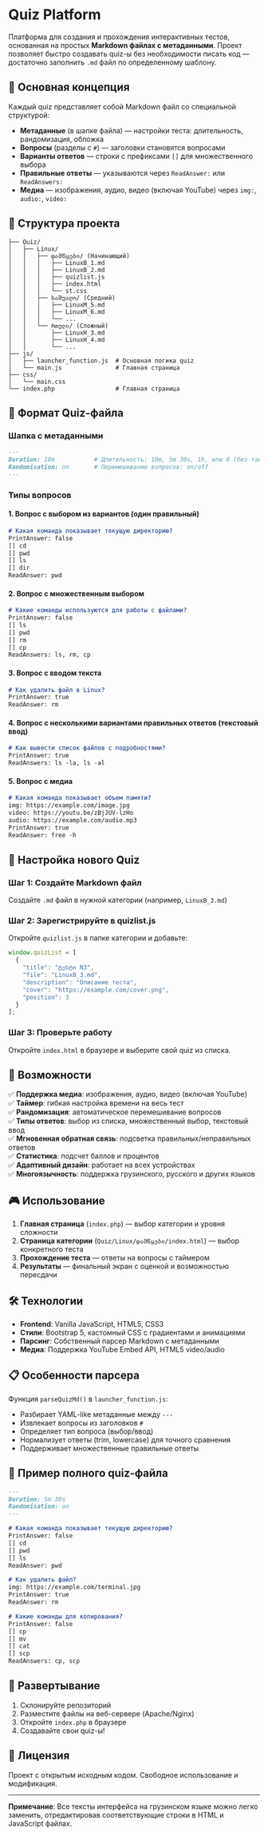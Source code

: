 # Quiz Platform

Платформа для создания и прохождения интерактивных тестов, основанная на простых **Markdown файлах с метаданными**. Проект позволяет быстро создавать quiz-ы без необходимости писать код — достаточно заполнить `.md` файл по определенному шаблону.

## 🎯 Основная концепция

Каждый quiz представляет собой Markdown файл со специальной структурой:
- **Метаданные** (в шапке файла) — настройки теста: длительность, рандомизация, обложка
- **Вопросы** (разделы с `#`) — заголовки становятся вопросами
- **Варианты ответов** — строки с префиксами `[]` для множественного выбора
- **Правильные ответы** — указываются через `ReadAnswer:` или `ReadAnswers:`
- **Медиа** — изображения, аудио, видео (включая YouTube) через `img:`, `audio:`, `video:`

## 📁 Структура проекта

```
├── Quiz/
│   ├── Linux/
│   │   ├── დამწყები/ (Начинающий)
│   │   │   ├── LinuxB_1.md
│   │   │   ├── LinuxB_2.md
│   │   │   ├── quizlist.js
│   │   │   ├── index.html
│   │   │   └── st.css
│   │   ├── საშუალო/ (Средний)
│   │   │   ├── LinuxM_5.md
│   │   │   ├── LinuxM_6.md
│   │   │   └── ...
│   │   └── რთული/ (Сложный)
│   │       ├── LinuxH_3.md
│   │       ├── LinuxH_4.md
│   │       └── ...
├── js/
│   ├── launcher_function.js  # Основная логика quiz
│   └── main.js               # Главная страница
├── css/
│   └── main.css
└── index.php                 # Главная страница
```

## 📝 Формат Quiz-файла

### Шапка с метаданными

```markdown
---
Duration: 10m           # Длительность: 10m, 5m 30s, 1h, или 0 (без таймера)
Randomisation: on       # Перемешивание вопросов: on/off
---
```

### Типы вопросов

#### 1. Вопрос с выбором из вариантов (один правильный)

```markdown
# Какая команда показывает текущую директорию?
PrintAnswer: false
[] cd
[] pwd
[] ls
[] dir
ReadAnswer: pwd
```

#### 2. Вопрос с множественным выбором

```markdown
# Какие команды используются для работы с файлами?
PrintAnswer: false
[] ls
[] pwd
[] rm
[] cp
ReadAnswers: ls, rm, cp
```

#### 3. Вопрос с вводом текста

```markdown
# Как удалить файл в Linux?
PrintAnswer: true
ReadAnswer: rm
```

#### 4. Вопрос с несколькими вариантами правильных ответов (текстовый ввод)

```markdown
# Как вывести список файлов с подробностями?
PrintAnswer: true
ReadAnswers: ls -la, ls -al
```

#### 5. Вопрос с медиа

```markdown
# Какая команда показывает объем памяти?
img: https://example.com/image.jpg
video: https://youtu.be/zBjJUV-lzHo
audio: https://example.com/audio.mp3
PrintAnswer: true
ReadAnswer: free -h
```

## 🔧 Настройка нового Quiz

### Шаг 1: Создайте Markdown файл

Создайте `.md` файл в нужной категории (например, `LinuxB_3.md`)

### Шаг 2: Зарегистрируйте в quizlist.js

Откройте `quizlist.js` в папке категории и добавьте:

```javascript
window.quizList = [
  {
    "title": "ტესტი N3",
    "file": "LinuxB_3.md",
    "description": "Описание теста",
    "cover": "https://example.com/cover.png",
    "position": 3
  }
];
```

### Шаг 3: Проверьте работу

Откройте `index.html` в браузере и выберите свой quiz из списка.

## 🎨 Возможности

✅ **Поддержка медиа**: изображения, аудио, видео (включая YouTube)  
✅ **Таймер**: гибкая настройка времени на весь тест  
✅ **Рандомизация**: автоматическое перемешивание вопросов  
✅ **Типы ответов**: выбор из списка, множественный выбор, текстовый ввод  
✅ **Мгновенная обратная связь**: подсветка правильных/неправильных ответов  
✅ **Статистика**: подсчет баллов и процентов  
✅ **Адаптивный дизайн**: работает на всех устройствах  
✅ **Многоязычность**: поддержка грузинского, русского и других языков

## 🎮 Использование

1. **Главная страница** (`index.php`) — выбор категории и уровня сложности
2. **Страница категории** (`Quiz/Linux/დამწყები/index.html`) — выбор конкретного теста
3. **Прохождение теста** — ответы на вопросы с таймером
4. **Результаты** — финальный экран с оценкой и возможностью пересдачи

## 🛠 Технологии

- **Frontend**: Vanilla JavaScript, HTML5, CSS3
- **Стили**: Bootstrap 5, кастомный CSS с градиентами и анимациями
- **Парсинг**: Собственный парсер Markdown с метаданными
- **Медиа**: Поддержка YouTube Embed API, HTML5 video/audio

## 📋 Особенности парсера

Функция `parseQuizMd()` в `launcher_function.js`:

- Разбирает YAML-like метаданные между `---`
- Извлекает вопросы из заголовков `#`
- Определяет тип вопроса (выбор/ввод)
- Нормализует ответы (trim, lowercase) для точного сравнения
- Поддерживает множественные правильные ответы

## 🎯 Пример полного quiz-файла

```markdown
---
Duration: 5m 30s
Randomisation: on
---

# Какая команда показывает текущую директорию?
PrintAnswer: false
[] cd
[] pwd
[] ls
ReadAnswer: pwd

# Как удалить файл?
img: https://example.com/terminal.jpg
PrintAnswer: true
ReadAnswer: rm

# Какие команды для копирования?
PrintAnswer: false
[] cp
[] mv
[] cat
[] scp
ReadAnswers: cp, scp
```

## 🚀 Развертывание

1. Склонируйте репозиторий
2. Разместите файлы на веб-сервере (Apache/Nginx)
3. Откройте `index.php` в браузере
4. Создавайте свои quiz-ы!

## 📄 Лицензия

Проект с открытым исходным кодом. Свободное использование и модификация.

---

**Примечание**: Все тексты интерфейса на грузинском языке можно легко заменить, отредактировав соответствующие строки в HTML и JavaScript файлах.
